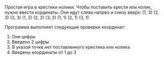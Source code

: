 Простая игра в крестики нолики. Чтобы поставить крести или нолик, нужно ввести кординаты. Они идут слева напрво и снизу вверх:
(1, 3) (2, 3) (3, 3)
(1, 2) (2, 2) (3, 2)
(1, 1) (2, 1) (3, 1)

Программа выполняет следующие проверки координат:
  1. Они цифры
  2. Введено 2 цифры 
  3. В указой точке нет поставленного крестика или нолика
  4. Введены координаты от 1 до 3
